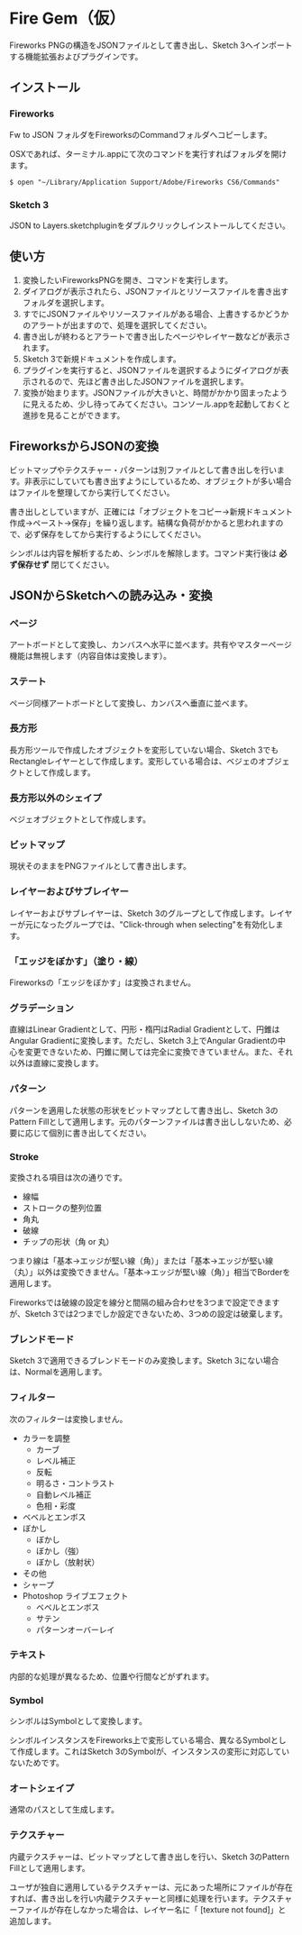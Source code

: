 # Fire Gem（仮）

Fireworks PNGの構造をJSONファイルとして書き出し、Sketch 3へインポートする機能拡張およびプラグインです。

## インストール

### Fireworks

Fw to JSON フォルダをFireworksのCommandフォルダへコピーします。

OSXであれば、ターミナル.appにて次のコマンドを実行すればフォルダを開けます。

```
$ open "~/Library/Application Support/Adobe/Fireworks CS6/Commands"
```

### Sketch 3

JSON to Layers.sketchpluginをダブルクリックしインストールしてください。

## 使い方

1. 変換したいFireworksPNGを開き、コマンドを実行します。
1. ダイアログが表示されたら、JSONファイルとリソースファイルを書き出すフォルダを選択します。
1. すでにJSONファイルやリソースファイルがある場合、上書きするかどうかのアラートが出ますので、処理を選択してください。
1. 書き出しが終わるとアラートで書き出したページやレイヤー数などが表示されます。
1. Sketch 3で新規ドキュメントを作成します。
1. プラグインを実行すると、JSONファイルを選択するようにダイアログが表示されるので、先ほど書き出したJSONファイルを選択します。
1. 変換が始まります。JSONファイルが大きいと、時間がかかり固まったように見えるため、少し待ってみてください。コンソール.appを起動しておくと進捗を見ることができます。

## FireworksからJSONの変換

ビットマップやテクスチャー・パターンは別ファイルとして書き出しを行います。非表示にしていても書き出すようにしているため、オブジェクトが多い場合はファイルを整理してから実行してください。

書き出しとしていますが、正確には「オブジェクトをコピー→新規ドキュメント作成→ペースト→保存」を繰り返します。結構な負荷がかかると思われますので、必ず保存をしてから実行するようにしてください。

シンボルは内容を解析するため、シンボルを解除します。コマンド実行後は **必ず保存せず** 閉じてください。

## JSONからSketchへの読み込み・変換

### ページ

アートボードとして変換し、カンバスへ水平に並べます。共有やマスターページ機能は無視します（内容自体は変換します）。

### ステート

ページ同様アートボードとして変換し、カンバスへ垂直に並べます。

### 長方形

長方形ツールで作成したオブジェクトを変形していない場合、Sketch 3でもRectangleレイヤーとして作成します。変形している場合は、ベジェのオブジェクトとして作成します。

### 長方形以外のシェイプ

ベジェオブジェクトとして作成します。

### ビットマップ

現状そのままをPNGファイルとして書き出します。

### レイヤーおよびサブレイヤー

レイヤーおよびサブレイヤーは、Sketch 3のグループとして作成します。レイヤーが元になったグループでは、"Click-through when selecting"を有効化します。

### 「エッジをぼかす」（塗り・線）

Fireworksの「エッジをぼかす」は変換されません。

### グラデーション

直線はLinear Gradientとして、円形・楕円はRadial Gradientとして、円錐はAngular Gradientに変換します。ただし、Sketch 3上でAngular Gradientの中心を変更できないため、円錐に関しては完全に変換できていません。また、それ以外は直線に変換します。

### パターン

パターンを適用した状態の形状をビットマップとして書き出し、Sketch 3のPattern Fillとして適用します。元のパターンファイルは書き出ししないため、必要に応じて個別に書き出してください。

### Stroke

変換される項目は次の通りです。

- 線幅
- ストロークの整列位置
- 角丸
- 破線
- チップの形状（角 or 丸）

つまり線は「基本→エッジが堅い線（角）」または「基本→エッジが堅い線（丸）」以外は変換できません。「基本→エッジが堅い線（角）」相当でBorderを適用します。

Fireworksでは破線の設定を線分と間隔の組み合わせを3つまで設定できますが、Sketch 3では2つまでしか設定できないため、3つめの設定は破棄します。

### ブレンドモード

Sketch 3で適用できるブレンドモードのみ変換します。Sketch 3にない場合は、Normalを適用します。

### フィルター

次のフィルターは変換しません。

- カラーを調整
  - カーブ
  - レベル補正
  - 反転
  - 明るさ・コントラスト
  - 自動レベル補正
  - 色相・彩度
- ベベルとエンボス
- ぼかし
  - ぼかし
  - ぼかし（強）
  - ぼかし（放射状）
- その他
- シャープ
- Photoshop ライブエフェクト
  - ベベルとエンボス
  - サテン
  - パターンオーバーレイ

### テキスト

内部的な処理が異なるため、位置や行間などがずれます。

### Symbol

シンボルはSymbolとして変換します。

シンボルインスタンスをFireworks上で変形している場合、異なるSymbolとして作成します。これはSketch 3のSymbolが、インスタンスの変形に対応していないためです。

### オートシェイプ

通常のパスとして生成します。

### テクスチャー

内蔵テクスチャーは、ビットマップとして書き出しを行い、Sketch 3のPattern Fillとして適用します。

ユーザが独自に適用しているテクスチャーは、元にあった場所にファイルが存在すれば、書き出しを行い内蔵テクスチャーと同様に処理を行います。テクスチャーファイルが存在しなかった場合は、レイヤー名に「 [texture not found]」と追加します。